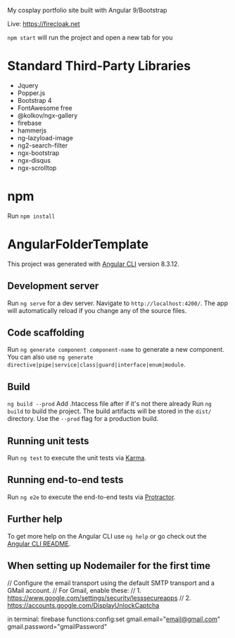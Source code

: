 My cosplay portfolio site built with Angular 9/Bootstrap

Live: https://firecloak.net

`npm start` will run the project and open a new tab for you

# Standard Third-Party Libraries
- Jquery
- Popper.js
- Bootstrap 4
- FontAwesome free
- @kolkov/ngx-gallery
- firebase
- hammerjs
- ng-lazyload-image
- ng2-search-filter
- ngx-bootstrap
- ngx-disqus
- ngx-scrolltop

# npm

Run `npm install`

# AngularFolderTemplate

This project was generated with [Angular CLI](https://github.com/angular/angular-cli) version 8.3.12.

## Development server

Run `ng serve` for a dev server. Navigate to `http://localhost:4200/`. The app will automatically reload if you change any of the source files.

## Code scaffolding

Run `ng generate component component-name` to generate a new component. You can also use `ng generate directive|pipe|service|class|guard|interface|enum|module`.

## Build

`ng build --prod`
Add .htaccess file after if it's not there already
Run `ng build` to build the project. The build artifacts will be stored in the `dist/` directory. Use the `--prod` flag for a production build.

## Running unit tests

Run `ng test` to execute the unit tests via [Karma](https://karma-runner.github.io).

## Running end-to-end tests

Run `ng e2e` to execute the end-to-end tests via [Protractor](http://www.protractortest.org/).

## Further help

To get more help on the Angular CLI use `ng help` or go check out the [Angular CLI README](https://github.com/angular/angular-cli/blob/master/README.md).

## When setting up Nodemailer for the first time

// Configure the email transport using the default SMTP transport and a GMail account.
// For Gmail, enable these:
// 1. https://www.google.com/settings/security/lesssecureapps
// 2. https://accounts.google.com/DisplayUnlockCaptcha

in terminal:
firebase functions:config:set gmail.email="email@gmail.com" gmail.password="gmailPassword"
